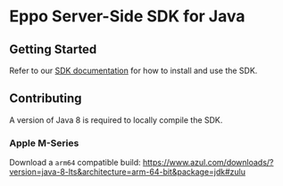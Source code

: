 # Eppo Server-Side SDK for Java

## Getting Started

Refer to our [SDK documentation](https://docs.geteppo.com/feature-flags/sdks/server-sdks/java) for how to install and use the SDK.

## Contributing

A version of Java 8 is required to locally compile the SDK.

### Apple M-Series

Download a `arm64` compatible build: https://www.azul.com/downloads/?version=java-8-lts&architecture=arm-64-bit&package=jdk#zulu
